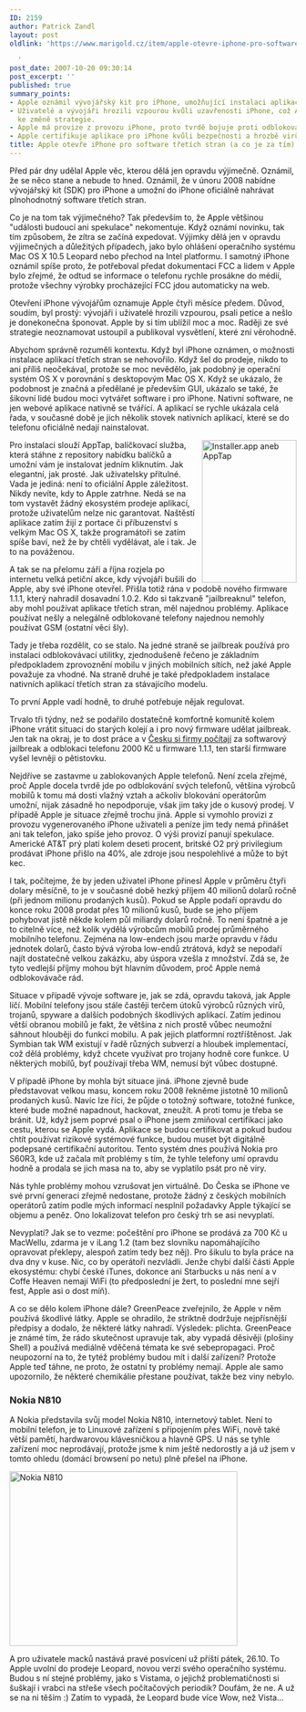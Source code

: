 ```yaml
---
ID: 2159
author: Patrick Zandl
layout: post
oldlink: 'https://www.marigold.cz/item/apple-otevre-iphone-pro-software-tretich-stran-a-co-je-za-tim

  '
post_date: 2007-10-20 09:30:14
post_excerpt: ''
published: true
summary_points:
- Apple oznámil vývojářský kit pro iPhone, umožňující instalaci aplikací třetích stran.
- Uživatelé a vývojáři hrozili vzpourou kvůli uzavřenosti iPhone, což Apple přimělo
  ke změně strategie.
- Apple má provize z provozu iPhone, proto tvrdě bojuje proti odblokování telefonů.
- Apple certifikuje aplikace pro iPhone kvůli bezpečnosti a hrozbě virů.
title: Apple otevře iPhone pro software třetích stran (a co je za tím)
---
```


Před pár dny udělal Apple věc, kterou dělá jen opravdu výjimečně. Oznámil, že se něco stane a nebude to hned. Oznámil, že v únoru 2008 nabídne vývojářský kit (SDK) pro iPhone a umožní do iPhone oficiálně nahrávat plnohodnotný software třetích stran. 

Co je na tom tak výjimečného? Tak především to, že Apple většinou "události budoucí ani spekulace" nekomentuje.  Když oznámí novinku, tak tím způsobem, že zítra se začíná expedovat. Výjimky dělá jen v opravdu výjimečných a důležitých případech, jako bylo ohlášení operačního systému Mac OS X 10.5 Leopard nebo přechod na Intel platformu. I samotný iPhone oznámil spíše proto, že potřeboval předat dokumentaci FCC a lidem v Apple bylo zřejmé, že odtud se informace o telefonu rychle prosákne do médií, protože všechny výrobky procházející FCC jdou automaticky na web. 

Otevření iPhone vývojářům oznamuje Apple čtyři měsíce předem. Důvod, soudím, byl prostý: vývojáři i uživatelé hrozili vzpourou, psali petice a nešlo je donekonečna šponovat. Apple by si tím ublížil moc a moc. Raději ze své strategie neoznamovat ustoupil a publikoval vysvětlení, které zní věrohodně. 

Abychom správně rozuměli kontextu. Když byl iPhone oznámen, o možnosti instalace aplikací třetích stran se nehovořilo. Když šel do prodeje, nikdo to ani příliš neočekával, protože se moc nevědělo, jak podobný je operační systém OS X v porovnání s desktopovým Mac OS X. Když se ukázalo, že podobnost je značná a předělané je především GUI, ukázalo se také, že šikovní lidé budou moci vytvářet software i pro iPhone. Nativní software, ne jen webové aplikace nativně se tvářící. A aplikací se rychle ukázala celá řada, v současné době je jich několik stovek nativních aplikací, které se do telefonu oficiálně nedají nainstalovat. <!--more-->

<a href="http://www.marigold.cz/wp-content/screenshot.png"><img src="http://www.marigold.cz/wp-content/_screenshot.png" width="166" height="250" alt="Installer.app aneb AppTap" title="Installer.app aneb AppTap" align="right" /></a>
Pro instalaci slouží AppTap, balíčkovací služba, která stáhne z repository nabídku balíčků a umožní vám je instalovat jedním kliknutím. Jak elegantní, jak prosté. Jak uživatelsky přítulné. Vada je jediná: není to oficiální Apple záležitost. Nikdy nevíte, kdy to Apple zatrhne. Nedá se na tom vystavět žádný ekosystém prodeje aplikací, protože uživatelům nelze nic garantovat. Naštěstí aplikace zatím žijí z portace či příbuzenství s velkým Mac OS X, takže programátoři se zatím spíše baví, než že by chtěli vydělávat, ale i tak. Je to na pováženou.

A tak se na přelomu září a října rozjela po internetu velká petiční akce, kdy vývojáři bušili do Apple, aby své iPhone otevřel. Přišla totiž rána v podobě nového firmware 1.1.1, který nahradil dosavadní 1.0.2. Kdo si takzvaně "jailbreaknul" telefon, aby mohl používat aplikace třetích stran, měl najednou problémy. Aplikace používat nešly a nelegálně odblokované telefony najednou nemohly používat GSM (ostatní věci šly).

Tady je třeba rozdělit, co se stalo. Na jedné straně se jailbreak používá pro instalaci odblokovávací utilitky, zjednodušeně řečeno je základním předpokladem zprovoznění mobilu v jiných mobilních sítích, než jaké Apple považuje za vhodné. Na straně druhé je také předpokladem instalace nativních aplikací třetích stran za stávajícího modelu. 

To první Apple vadí hodně, to druhé potřebuje nějak regulovat. 

Trvalo tři týdny, než se podařilo dostatečně komfortně komunitě kolem iPhone vrátit situaci do starých kolejí a i pro nový firmware udělat jailbreak. Jen tak na okraj, je to dost práce a v <a href="http://czechiphone.googlepages.com/odblokováníappleiphone">Česku si firmy počítají</a> za softwarový jailbreak a odblokaci telefonu 2000 Kč u firmware 1.1.1, ten starší firmware vyšel levněji o pětistovku. 

Nejdříve se zastavme u zablokovaných Apple telefonů. Není zcela zřejmé, proč Apple docela tvrdě jde po odblokování svých telefonů, většina výrobců mobilů k tomu má dosti vlažný vztah a ačkoliv blokování operátorům umožní, nijak zásadně ho nepodporuje, však jim taky jde o kusový prodej. V případě Apple je situace zřejmě trochu jiná. Apple si vymohlo provizi z provozu vygenerovaného iPhone uživateli a peníze jim tedy nemá přinášet ani tak telefon, jako spíše jeho provoz. O výši provizí panují spekulace. Americké AT&T prý platí kolem deseti procent, britské O2 prý privilegium prodávat iPhone přišlo na 40%, ale zdroje jsou nespolehlivé a může to být kec.

I tak, počítejme, že by jeden uživatel iPhone přinesl Apple v průměru čtyři dolary měsíčně, to je v současné době hezký příjem 40 milionů dolarů ročně (při jednom milionu prodaných kusů). Pokud se Apple podaří opravdu do konce roku 2008 prodat přes 10 milionů kusů, bude se jeho příjem pohybovat jistě někde kolem půl miliardy dolarů ročně. To není špatné a je to citelně více, než kolik vydělá výrobcům mobilů prodej průměrného mobilního telefonu. Zejména na low-endech jsou marže opravdu v řádu jednotek dolarů, často bývá výroba low-endů ztrátová, když se nepodaří najít dostatečně velkou zakázku, aby úspora vzešla z množství. Zdá se, že tyto vedlejší příjmy mohou být hlavním důvodem, proč Apple nemá odblokovávače rád.

Situace v případě vývoje software je, jak se zdá, opravdu taková, jak Apple líčí. Mobilní telefony jsou stále častěji terčem útoků výrobců různých virů, trojanů, spyware a dalších podobných škodlivých aplikací. Zatím jedinou větší obranou mobilů je fakt, že většina z nich prostě vůbec neumožní sáhnout hlouběji do funkcí mobilu. A pak jejich platformní roztříštěnost. Jak Symbian tak WM existují v řadě různých subverzí a hloubek implementací, což dělá problémy, když chcete využívat pro trojany hodně core funkce. U některých mobilů, byť používají třeba WM, nemusí být vůbec dostupné. 

V případě iPhone by mohla být situace jiná. iPhone zjevně bude představovat velkou masu, koncem roku 2008 řekněme jistotně 10 milionů prodaných kusů. Navíc lze říci, že půjde o totožný software, totožné funkce, které bude možné napadnout, hackovat, zneužít. A proti tomu je třeba se bránit. Už, když jsem poprvé psal o iPhone jsem zmiňoval certifikaci jako cestu, kterou se Apple vydá. Aplikace se budou certifikovat a pokud budou chtít používat rizikové systémové funkce, budou muset být digitálně podepsané certifikační autoritou. Tento systém dnes používá Nokia pro S60R3, kde už začala mít problémy s tím, že tyhle telefony umí opravdu hodně a prodala se jich masa na to, aby se vyplatilo psát pro ně viry. 

Nás tyhle problémy mohou vzrušovat jen virtuálně. Do Česka se iPhone ve své první generaci zřejmě nedostane, protože žádný z českých mobilních operátorů zatím podle mých informací nesplnil požadavky Apple týkající se objemu a peněz. Ono lokalizovat telefon pro český trh se asi nevyplatí. 

Nevyplatí? Jak se to vezme: počeštění pro iPhone se prodává za 700 Kč u MacWellu, zdarma je v iLang 1.2 (tam bez slovníku napomáhajícího opravovat překlepy, alespoň zatím tedy bez něj). Pro šikulu to byla práce na dva dny v kuse. Nic, co by operátoři nezvládli. Jenže chybí další části Apple ekosystému: chybí české iTunes, dokonce ani Starbucks u nás není a v Coffe Heaven nemají WiFi (to předposlední je žert, to poslední mne sejří fest, Apple asi o dost míň).

A co se dělo kolem iPhone dále? GreenPeace zveřejnilo, že Apple v něm používá škodlivé látky. Apple se ohradilo, že striktně dodržuje nejpřísnější předpisy a dodalo, že některé látky nahradí. Výsledek: plichta. GreenPeace je známé tím, že rádo skutečnost upravuje tak, aby vypadá děsivěji (plošiny Shell) a používá mediálně vděčená témata ke své sebepropagaci. Proč neupozorní na to, že tytéž problémy budou mít i další zařízení? Protože Apple teď táhne, ne proto, že ostatní ty problémy nemají. Apple ale samo upozornilo, že některé chemikálie přestane používat, takže bez viny nebylo. 

<h3>Nokia N810</h3>

A Nokia představila svůj model Nokia N810, internetový tablet. Není to mobilní telefon, je to Linuxové zařízení s připojením přes WiFi, nově také větší pamětí, hardwarovou klávesničkou a hlavně GPS. U nás se tyhle zařízení moc neprodávají, protože jsme k nim ještě nedorostly a já už jsem v tomto ohledu (domácí browsení po netu) plně přešel na iPhone. 

<a href="http://www.marigold.cz/wp-content/Nok5.jpg"><img src="http://www.marigold.cz/wp-content/_Nok5.jpg" width="400" height="306" alt="Nokia N810" title="Nokia N810"  /></a>

A pro uživatele macků nastává pravé posvícení už příští pátek, 26.10. To Apple uvolní do prodeje Leopard, novou verzi svého operačního systému. Budou s ní stejné problémy, jako s Vistama, o jejichž problematičnosti si šuškají i vrabci na střeše všech počítačových periodik? Doufám, že ne. A už se na ni těším :) Zatím to vypadá, že Leopard bude více Wow, než Vista...